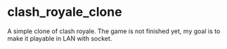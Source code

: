 # clash_royale_clone
A simple clone of clash royale.
The game is not finished yet, my goal is to make it playable in LAN with socket.
